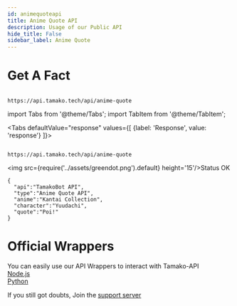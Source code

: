 ```yaml
---
id: animequoteapi
title: Anime Quote API
description: Usage of our Public API
hide_title: False
sidebar_label: Anime Quote
---
```


# Get A Fact
```

https://api.tamako.tech/api/anime-quote

```

import Tabs from '@theme/Tabs';
import TabItem from '@theme/TabItem';

<Tabs
  defaultValue="response"
  values={[
    {label: 'Response', value: 'response'}
  ]}>

  <TabItem value="response">

  ```

  https://api.tamako.tech/api/anime-quote

  ```

  <img src={require('../assets/greendot.png').default} height='15'/>Status OK

```
{
  "api":"TamakoBot API",
  "type":"Anime Quote API",
  "anime":"Kantai Collection",
  "character":"Yuudachi",
  "quote":"Poi!"
}
```

  </TabItem>
</Tabs>

# Official Wrappers 

You can easily use our API Wrappers to interact with Tamako-API <br/>
[Node.js](https://www.npmjs.com/package/tamako-api) <br/>
[Python](https://pypi.org/project/Tamako.py/)

If you still got doubts, Join the [support server](https://support.tamako.tech/)
